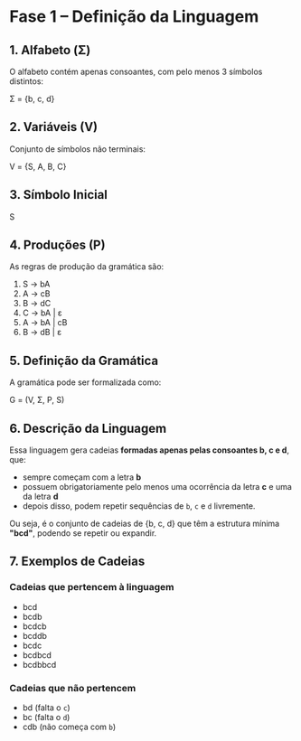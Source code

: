 # Fase 1 – Definição da Linguagem

## 1. Alfabeto (Σ)
O alfabeto contém apenas consoantes, com pelo menos 3 símbolos distintos:  

Σ = {b, c, d}

## 2. Variáveis (V)
Conjunto de símbolos não terminais:  

V = {S, A, B, C}

## 3. Símbolo Inicial
S

## 4. Produções (P)
As regras de produção da gramática são:  

1. S → bA  
2. A → cB  
3. B → dC  
4. C → bA | ε  
5. A → bA | cB  
6. B → dB | ε  

## 5. Definição da Gramática
A gramática pode ser formalizada como:  

G = (V, Σ, P, S)

## 6. Descrição da Linguagem
Essa linguagem gera cadeias **formadas apenas pelas consoantes b, c e d**, que:  
- sempre começam com a letra **b**  
- possuem obrigatoriamente pelo menos uma ocorrência da letra **c** e uma da letra **d**  
- depois disso, podem repetir sequências de `b`, `c` e `d` livremente.  

Ou seja, é o conjunto de cadeias de {b, c, d} que têm a estrutura mínima **"bcd"**, podendo se repetir ou expandir.

## 7. Exemplos de Cadeias

### Cadeias que pertencem à linguagem
- bcd  
- bcdb  
- bcdcb  
- bcddb  
- bcdc  
- bcdbcd  
- bcdbbcd  

### Cadeias que não pertencem
- bd        (falta o `c`)  
- bc        (falta o `d`)  
- cdb       (não começa com `b`)  
